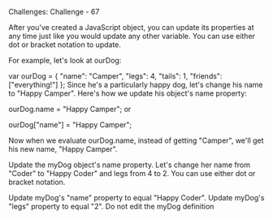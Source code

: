 Challenges: Challenge - 67

After you've created a JavaScript object, you can update its properties at any time just like you would update any other variable. You can use either dot or bracket notation to update.

For example, let's look at ourDog:

var ourDog = {
  "name": "Camper",
  "legs": 4,
  "tails": 1,
  "friends": ["everything!"]
};
Since he's a particularly happy dog, let's change his name to "Happy Camper". Here's how we update his object's name property:

ourDog.name = "Happy Camper"; or

ourDog["name"] = "Happy Camper";

Now when we evaluate ourDog.name, instead of getting "Camper", we'll get his new name, "Happy Camper".


Update the myDog object's name property. Let's change her name from "Coder" to "Happy Coder" and legs from 4 to 2. You can use either dot or bracket notation.


Update myDog's "name" property to equal "Happy Coder".
Update myDog's "legs" property to equal "2".
Do not edit the myDog definition